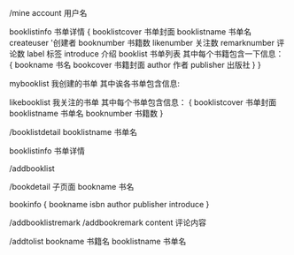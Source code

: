 /mine
account 用户名

booklistinfo  书单详情
{
  booklistcover 书单封面
  booklistname  书单名
  createuser  '创建者
  booknumber 书籍数
  likenumber  关注数
  remarknumber 评论数
  label 标签
  introduce 介绍
  booklist 书单列表  其中每个书籍包含一下信息：
  {
    bookname 书名
    bookcover 书籍封面
    author 作者
    publisher 出版社
   }
}

mybooklist 我创建的书单 其中诶各书单包含信息:

likebooklist 我关注的书单 其中每个书单包含信息：
{
  booklistcover 书单封面
  booklistname  书单名
  booknumber 书籍数
}

/booklistdetail
  booklistname 书单名

  booklistinfo 书单详情

/addbooklist

/bookdetail    子页面
  bookname 书名

  bookinfo
{
bookname
isbn
author
publisher
introduce
}

/addbooklistremark
/addbookremark
  content 评论内容

/addtolist
  bookname 书籍名
  booklistname 书单名
